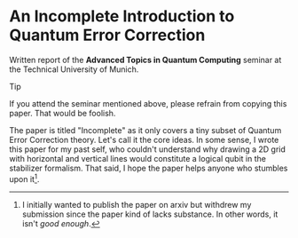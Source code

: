 # An Incomplete Introduction to Quantum Error Correction

Written report of the **Advanced Topics in Quantum Computing** seminar at the Technical University of Munich. 

> [!TIP]
> If you attend the seminar mentioned above, please refrain from copying this paper. That would be foolish.

The paper is titled "Incomplete" as it only covers a tiny subset of Quantum Error Correction theory. Let's call it the core ideas. 
In some sense, I wrote this paper for my past self, who couldn't understand why drawing a 2D grid with horizontal and vertical lines 
would constitute a logical qubit in the stabilizer formalism. That said, I hope the paper helps anyone who stumbles upon it[^1].

[^1]: I initially wanted to publish the paper on arxiv but withdrew my submission since the paper kind of lacks substance. In other words, it isn't _good enough_. 
